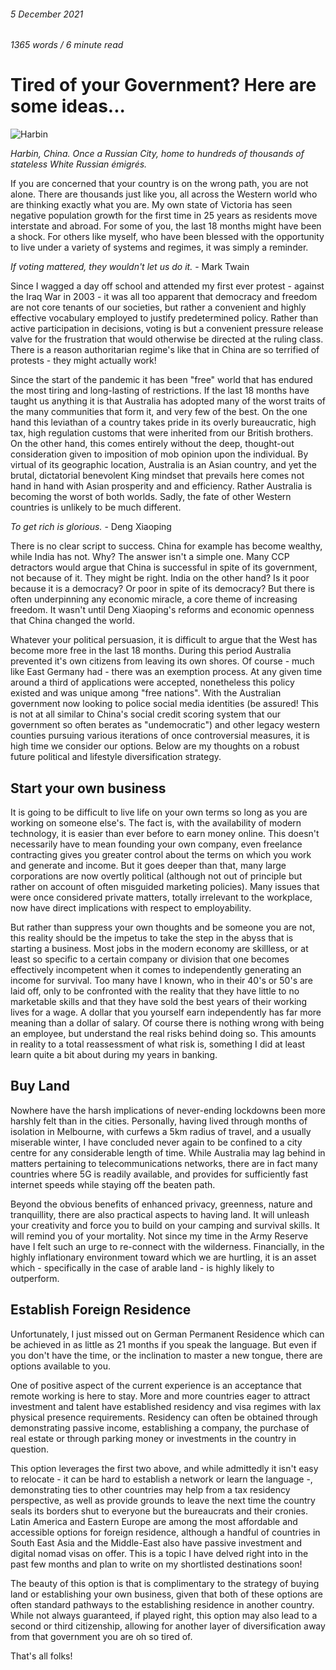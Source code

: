 ###### 5 December 2021



###### 1365 words / 6 minute read



# Tired of your Government? Here are some ideas...

![Harbin](../assets/tired_of_your_government_001.jpg)

*Harbin, China. Once a Russian City, home to hundreds of thousands of stateless White Russian émigrés.*

If you are concerned that your country is on the wrong path, you are not alone. There are thousands just like you, all across the Western world who are thinking exactly what you are. My own state of Victoria has seen negative population growth for the first time in 25 years as residents move interstate and abroad. For some of you, the last 18 months might have been a shock. For others like myself, who have been blessed with the opportunity to live under a variety of systems and regimes, it was simply a reminder.

*If voting mattered, they wouldn't let us do it.* - Mark Twain

Since I wagged a day off school and attended my first ever protest - against the Iraq War in 2003 - it was all too apparent that democracy and freedom are not core tenants of our societies, but rather a convenient and highly effective vocabulary employed to justify predetermined policy. Rather than active participation in decisions, voting is but a convenient pressure release valve for the frustration that would otherwise be directed at the ruling class. There is a reason authoritarian regime's like that in China are so terrified of protests - they might actually work! 

Since the start of the pandemic it has been "free" world that has endured the most tiring and long-lasting of restrictions. If the last 18 months have taught us anything it is that Australia has adopted many of the worst traits of the many communities that form it, and very few of the best. On the one hand this leviathan of a country takes pride in its overly bureaucratic, high tax, high regulation customs that were inherited from our British brothers. On the other hand, this comes entirely without the deep, thought-out consideration given to imposition of mob opinion upon the individual. By virtual of its geographic location, Australia is an Asian country, and yet the brutal, dictatorial benevolent King mindset that prevails here comes not hand in hand with Asian prosperity and and efficiency. Rather Australia is becoming the worst of both worlds. Sadly, the fate of other Western countries is unlikely to be much different. 

*To get rich is glorious.* - Deng Xiaoping

There is no clear script to success. China for example has become wealthy, while India has not. Why? The answer isn't a simple one. Many CCP detractors would argue that China is successful in spite of its government, not because of it. They might be right. India on the other hand? Is it poor because it is a democracy? Or poor in spite of its democracy? But there is often underpinning any economic miracle, a core theme of increasing freedom. It wasn't until Deng Xiaoping's reforms and economic openness that China changed the world.

Whatever your political persuasion, it is difficult to argue that the West has become more free in the last 18 months. During this period Australia prevented it's own citizens from leaving its own shores. Of course - much like East Germany had - there was an exemption process. At any given time around a third of applications were accepted, nonetheless this policy existed and was unique among "free nations".  With the Australian government now looking to police social media identities (be assured! This is not at all similar to China's social credit scoring system that our government so often berates as "undemocratic") and other legacy western counties pursuing various iterations of once controversial measures, it is high time we consider our options. Below are my thoughts on a robust future political and lifestyle diversification strategy. 

## Start your own business

It is going to be difficult to live life on your own terms so long as you are working on someone else's. The fact is, with the availability of modern technology, it is easier than ever before to earn money online. This doesn't necessarily have to mean founding your own company, even freelance contracting gives you greater control about the terms on which you work and generate and income. But it goes deeper than that, many large corporations are now overtly political (although not out of principle but rather on account of often misguided marketing policies). Many issues that were once considered private matters, totally irrelevant to the workplace, now have direct implications with respect to employability. 

But rather than suppress your own thoughts and be someone you are not, this reality should be the impetus to take the step in the abyss that is starting a business. Most jobs in the modern economy are skillless, or at least so specific to a certain company or division that one becomes effectively incompetent when it comes to independently generating an income for survival. Too many have I known, who in their 40's or 50's are laid off, only to be confronted with the reality that they have little to no marketable skills and that they have sold the best years of their working lives for a wage. A dollar that you yourself earn independently has far more meaning than a dollar of salary. Of course there is nothing wrong with being an employee, but understand the real risks behind doing so. This amounts in reality to a total reassessment of what risk is, something I did at least learn quite a bit about during my years in banking.

## Buy Land

Nowhere have the harsh implications of never-ending lockdowns been more harshly felt than in the cities. Personally, having lived through months of isolation in Melbourne, with curfews a 5km radius of travel, and a usually miserable winter, I have concluded never again to be confined to a city centre for any considerable length of time. While Australia may lag behind in matters pertaining to telecommunications networks, there are in fact many countries where 5G is readily available, and provides for sufficiently fast internet speeds while staying off the beaten path. 

Beyond the obvious benefits of enhanced privacy, greenness, nature and tranquillity, there are also practical aspects to having land. It will unleash your creativity and force you to build on your camping and survival skills. It will remind you of your mortality. Not since my time in the Army Reserve have I felt such an urge to re-connect with the wilderness. Financially, in the highly inflationary environment toward which we are hurtling, it is an asset which - specifically in the case of arable land - is highly likely to outperform. 

## Establish Foreign Residence

Unfortunately, I just missed out on German Permanent Residence which can be achieved in as little as 21 months if you speak the language. But even if you don't have the time, or the inclination to master a new tongue, there are options available to you.

One of positive aspect of the current experience is an acceptance that remote working is here to stay. More and more countries eager to attract investment and talent have established residency and visa regimes with lax physical presence requirements. Residency can often be obtained through demonstrating passive income, establishing a company, the purchase of real estate or through parking money or investments in the country in question. 

This option leverages the first two above, and while admittedly it isn't easy to relocate - it can be hard to establish a network or learn the language -, demonstrating ties to other countries may help from a tax residency perspective, as well as provide grounds to leave the next time the country seals its borders shut to everyone but the bureaucrats and their cronies. Latin America and Eastern Europe are among the most affordable and accessible options for foreign residence, although a handful of countries in South East Asia and the Middle-East also have passive investment and digital nomad visas on offer. This is a topic I have delved right into in the past few months and plan to write on my shortlisted destinations soon!

The beauty of this option is that is complimentary to the strategy of buying land or establishing your own business, given that both of these options are often standard pathways to the establishing residence in another country. While not always guaranteed, if played right, this option may also lead to a second or third citizenship, allowing for another layer of diversification away from that government you are oh so tired of. 

That's all folks!







